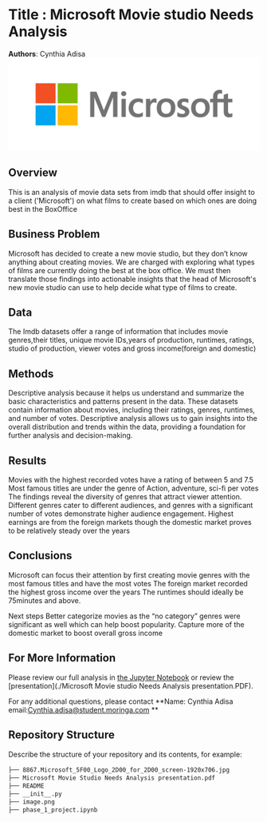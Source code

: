 # Title : Microsoft Movie studio Needs Analysis

**Authors**: Cynthia Adisa
![8867.Microsoft_5F00_Logo_2D00_for_2D00_screen-1920x706](./8867.Microsoft_5F00_Logo_2D00_for_2D00_screen-1920x706.jpg)


## Overview
This is an analysis of movie data sets from imdb that should offer insight to a client ('Microsoft') on what films to create based on which ones 
are doing best in the BoxOffice

## Business Problem

Microsoft has decided to create a new movie studio, but they don’t know anything about creating movies. We are charged with exploring what types of films are currently doing the best at the box office. We must then translate those findings into actionable insights that the head of Microsoft's new movie studio can use to help decide what type of films to create.




## Data

The Imdb datasets offer a range of information that includes movie genres,their titles, unique movie IDs,years of production, runtimes, ratings, studio of production, viewer votes and gross income(foreign and domestic)


## Methods

Descriptive analysis because it helps us understand and summarize the basic characteristics and patterns present in the data. These datasets contain information about movies, including their ratings, genres, runtimes, and number of votes. Descriptive analysis allows us to gain insights into the overall distribution and trends within the data, providing a foundation for further analysis and decision-making.

## Results

Movies with the highest recorded votes have a rating of between 5 and 7.5 Most famous titles are under the genre of Action, adventure, sci-fi per votes
The findings reveal the diversity of genres that attract viewer attention. Different genres cater to different audiences, and genres with a significant number of votes demonstrate higher audience engagement. 
Highest earnings are from the foreign markets though the domestic market proves to be relatively steady over the years


## Conclusions

Microsoft can focus their attention by first creating movie genres with the most famous titles and have the most votes 
The foreign market recorded the highest gross income over the years
The runtimes should ideally be 75minutes and above.

Next steps
Better categorize movies as the “no category” genres were significant as well which can help boost popularity.
Capture more of the domestic market to boost overall gross income


## For More Information

Please review our full analysis in [the Jupyter Notebook](./dsc-phase1-project.ipynb) or review the [presentation](./Microsoft Movie studio Needs Analysis presentation.PDF). 

For any additional questions, please contact **Name: Cynthia Adisa   email:Cynthia.adisa@student.moringa.com **

## Repository Structure

Describe the structure of your repository and its contents, for example:

```
├── 8867.Microsoft_5F00_Logo_2D00_for_2D00_screen-1920x706.jpg
├── Microsoft Movie Studio Needs Analysis presentation.pdf
├── README                         
├── __init__.py
├── image.png                                                  
├── phase_1_project.ipynb
        

